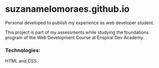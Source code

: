 # suzanamelomoraes.github.io

Personal developed to publish my experience as web developer student. 

This project is part of my assessments while studying the foundations program of the Web Development Course at Enspiral Dev Academy.

### Technologies:

HTML and CSS.
